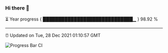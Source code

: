 ### Hi there 👋

⏳ Year progress { █████████████████████████████▁ } 98.92 %

---

⏰ Updated on Tue, 28 Dec 2021 01:10:57 GMT

![Progress Bar CI](https://github.com/ZhaoGui/ZhaoGui/workflows/Progress%20Bar%20CI/badge.svg)
